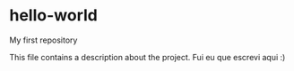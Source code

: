 # hello-world
My first repository

This file contains a description about the project. Fui eu que escrevi aqui :)

